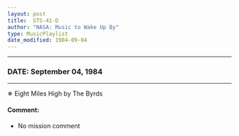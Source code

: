 ```yaml
---
layout: post
title:  STS-41-D
author: "NASA: Music to Wake Up By"
type: MusicPlaylist
date_modified: 1984-09-04
---
```


----
### DATE: September 04, 1984
----
✵ Eight Miles High by The Byrds

#### Comment:
* No mission comment
